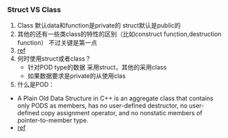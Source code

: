 <!-- TITLE: Cplusplus -->
<!-- SUBTITLE:杂七杂八 学过丢掉 用过忘记 突然记起来的点 -->

### Struct VS Class

1. 	Class 默认data和function是private的 struct默认是public的
2.  其他的还有一些类class的特性的区别（比如construct function,destruction function） 不过关键是第一点
3.  [ref](https://stackoverflow.com/questions/54585/when-should-you-use-a-class-vs-a-struct-in-c)
4.  何时使用struct或者class？
	* 针对POD type的数据 采用struct，其他的采用class 
    * 如果数据要求是private的从使用clas
5. 什么是POD：
* A Plain Old Data Structure in C++ is an aggregate class that contains only PODS as members, has no user-defined destructor, no user-defined copy assignment operator, and no nonstatic members of pointer-to-member type. 
* [ref]( <https://stackoverflow.com/questions/146452/what-are-pod-types-in-c> )